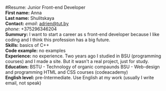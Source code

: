 #Resume: Junior Front-end Developer  
**First name:** Anna  
**Last name:** Shulitskaya  
**Contact:** *email*: adrien@tut.by  
*phone*: +375296346204  
**Summury:** I want to start a career as s front-end developer because I like coding and I think this profession has a big future.  
**Skills:** basics of C++  
**Code example:** no examples  
**Experience:** no experience. Two years ago I studied in BSU (programming courses) and I made a site. But it wasn't a real project, just for study.  
**Education:** BSTU - Technology of organic compaunds  BSU - Web-design and programming  HTML and CSS courses (codeacademy)  
**English level:** pre-Intermediate. Use English at my work (usually I write email, not speak)
